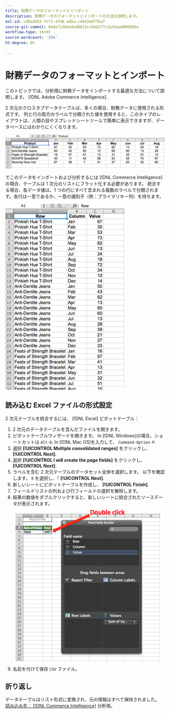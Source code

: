 ```yaml
---
title: 財務データのフォーマットとインポート
description: 財務データのフォーマットとインポートの方法を説明します。
exl-id: cdbed262-7cf1-4fd6-ad5a-c44d26dffba7
source-git-commit: 8d4e71363edad0613cc0ab277c2a43aad000965e
workflow-type: tm+mt
source-wordcount: '254'
ht-degree: 0%

---
```


# 財務データのフォーマットとインポート

このトピックでは、分析用に財務データをインポートする最適な方法について説明します。 [!DNL Adobe Commerce Intelligence].

2 次元のクロスタブデータテーブルは、多くの場合、財務データに使用される形式です。 列と行の両方のラベルで分類された値を使用すると、このタイプのレイアウトは、人間の目やスプレッドシートツールで簡単に表示できますが、データベースにはわかりにくくなります。

![](../../mbi/assets/crosstab.png)

でこのデータをインポートおよび分析するには [!DNL Commerce Intelligence]の場合、テーブルは 1 次元のリストにフラット化する必要があります。 統合する場合、各データ値は、1 つの行にすべて含まれる複数のラベルで分類されます。各行は一意であるか、一意の識別子（例：プライマリキー列）を持ちます。

![](../../mbi/assets/flattened.png)

## 読み込む Excel ファイルの形式設定

2 次元テーブルを統合するには、 [!DNL Excel] ピボットテーブル：

1. 2 次元のデータテーブルを含んだファイルを開きます。
1. ピボットテーブルウィザードを開きます。 In [!DNL Windows]の場合、ショートカットは `Alt-D`. In [!DNL Mac OS]を入力して、 `Command-Option-P`.
1. 選択 **[!UICONTROL Multiple consolidated ranges]** をクリックし、 **[!UICONTROL Next]**.
1. 選択 **[!UICONTROL I will create the page fields]** をクリックし、 **[!UICONTROL Next]**.
1. ラベルを含む 2 次元テーブルのデータセット全体を選択します。 以下を確認します。 `0` を選択し、「 **[!UICONTROL Next]**.
1. 新しいシートにピボットテーブルを作成し、 **[!UICONTROL Finish]**.
1. フィールドリストの列および行フィールドの選択を解除します。
1. 結果の数値をダブルクリックすると、新しいシートに統合されたソースデータが表示されます。
   ![](../../mbi/assets/pivot-table-double-click.png)
1. 名前を付けて保存 `CSV` ファイル。

## 折り返し

データテーブルはリスト形式に変換され、元の情報はすべて保持されました。 [読み込み先： [!DNL Commerce Intelligence]](../data-analyst/importing-data/connecting-data/using-file-uploader.md) 分析用。
